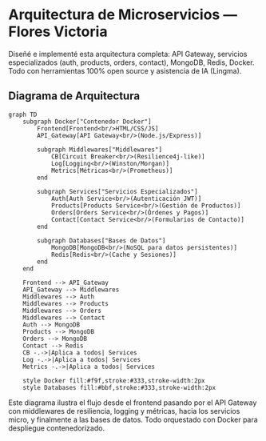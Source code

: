# Arquitectura de Microservicios — Flores Victoria

Diseñé e implementé esta arquitectura completa: API Gateway, servicios especializados (auth, products, orders, contact), MongoDB, Redis, Docker. Todo con herramientas 100% open source y asistencia de IA (Lingma).

## Diagrama de Arquitectura

```mermaid
graph TD
    subgraph Docker["Contenedor Docker"]
        Frontend[Frontend<br/>HTML/CSS/JS]
        API_Gateway[API Gateway<br/>(Node.js/Express)]
        
        subgraph Middlewares["Middlewares"]
            CB[Circuit Breaker<br/>(Resilience4j-like)]
            Log[Logging<br/>(Winston/Morgan)]
            Metrics[Métricas<br/>(Prometheus)]
        end
        
        subgraph Services["Servicios Especializados"]
            Auth[Auth Service<br/>(Autenticación JWT)]
            Products[Products Service<br/>(Gestión de Productos)]
            Orders[Orders Service<br/>(Órdenes y Pagos)]
            Contact[Contact Service<br/>(Formularios de Contacto)]
        end
        
        subgraph Databases["Bases de Datos"]
            MongoDB[MongoDB<br/>(NoSQL para datos persistentes)]
            Redis[Redis<br/>(Cache y Sesiones)]
        end
    end
    
    Frontend --> API_Gateway
    API_Gateway --> Middlewares
    Middlewares --> Auth
    Middlewares --> Products
    Middlewares --> Orders
    Middlewares --> Contact
    Auth --> MongoDB
    Products --> MongoDB
    Orders --> MongoDB
    Contact --> Redis
    CB -.->|Aplica a todos| Services
    Log -.->|Aplica a todos| Services
    Metrics -.->|Aplica a todos| Services
    
    style Docker fill:#f9f,stroke:#333,stroke-width:2px
    style Databases fill:#bbf,stroke:#333,stroke-width:2px
```

Este diagrama ilustra el flujo desde el frontend pasando por el API Gateway con middlewares de resiliencia, logging y métricas, hacia los servicios micro, y finalmente a las bases de datos. Todo orquestado con Docker para despliegue contenedorizado.
